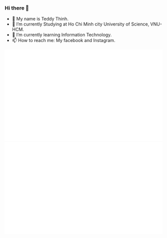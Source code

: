 ### Hi there 👋
- 🐾 My name is Teddy Thinh.
- 🔭 I’m currently Studying at Ho Chi Minh city University of Science, VNU-HCM.
- 🌱 I’m currently learning Information Technology.
- 📫 How to reach me: My facebook and Instagram.


![](https://github.com/teddythinh/My-profile/blob/master/generated/overview.svg)
![](https://github.com/teddythinh/My-profile/blob/master/generated/languages.svg)

